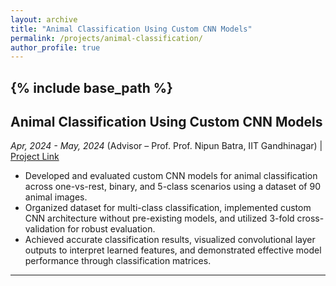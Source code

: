 ```yaml
---
layout: archive
title: "Animal Classification Using Custom CNN Models"
permalink: /projects/animal-classification/
author_profile: true
---
```


{% include base_path %}
-----

## Animal Classification Using Custom CNN Models
_Apr, 2024 - May, 2024_
(Advisor – Prof. Prof. Nipun Batra, IIT Gandhinagar) | [Project Link](https://github.com/Nihar1402-iit/Animal-Classification)

- Developed and evaluated custom CNN models for animal classification across one-vs-rest, binary, and 5-class scenarios using a dataset of 90 animal images.
- Organized dataset for multi-class classification, implemented custom CNN architecture without pre-existing models, and utilized 3-fold cross-validation for robust evaluation.
- Achieved accurate classification results, visualized convolutional layer outputs to interpret learned features, and demonstrated effective model performance through classification matrices.

---

